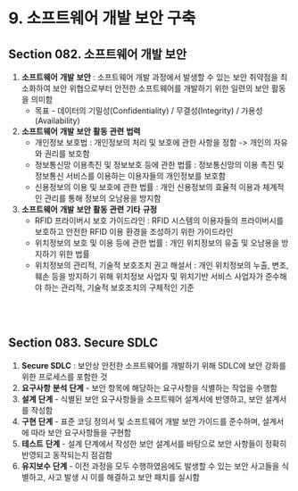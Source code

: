 # 9. 소프트웨어 개발 보안 구축

## **Section 082.** **소프트웨어** **개발** **보안**

1. **소프트웨어** **개발** **보안** : 소프트웨어 개발 과정에서 발생할 수 있는 보안 취약점을 최소화하여 보안 위협으로부터 안전한 소프트웨어를 개발하기 위한 일련의 보안 활동을 의미함
   + 목표 - 데이터의 기밀성(Confidentiality) / 무결성(Integrity) / 가용성(Availability)
2. **소프트웨어** **개발** **보안** **활동** **관련** **법력**
   + 개인정보 보호법 : 개인정보의 처리 및 보호에 관한 사항을 정함 -> 개인의 자유와 권리를 보호함
   + 정보통신망 이용촉진 및 정보보호 등에 관한 법률 : 정보통신망의 이용 촉진 및 정보통신 서비스를 이용하는 이용자들의 개인정보를 보호함
   + 신용정보의 이용 및 보호에 관한 법률 : 개인 신용정보의 효율적 이용과 체계적인 관리를 통해 정보의 오남용을 방지함
3. **소프트웨어** **개발** **보안** **활동** **관련** **기타** **규정**
   + RFID 프라이버시 보호 가이드라인 : RFID 시스템의 이용자들의 프라이버시를 보호하고 안전한 RFID 이용 환경을 조성하기 위한 가이드라인
   + 위치정보의 보호 및 이용 등에 관한 법률 : 개인 위치정보의 유출 및 오남용을 방지하기 위한 법률
   + 위치정보의 관리적, 기술적 보호조치 권고 해설서 : 개인 위치정보의 누출, 변조, 훼손 등을 방지하기 위해 위치정보 사업자 및 위치기반 서비스 사업자가 준수해야 하는 관리적, 기술적 보호조치의 구체적인 기준

<br/><br/>

## **Section 083. Secure SDLC**

1. **Secure SDLC** : 보안상 안전한 소프트웨어를 개발하기 위해 SDLC에 보안 강화를 위한 프로세스를 포함한 것
2. **요구사항** **분석** **단계** - 보안 항목에 해당하는 요구사항을 식별하는 작업을 수행함
3. **설계** **단계** - 식별된 보안 요구사항들을 소프트웨어 설계서에 반영하고, 보안 설계서를 작성함
4. **구현** **단계** - 표준 코딩 정의서 및 소프트웨어 개발 보안 가이드를 준수하며, 설계서에 따라 보안 요구사항들을 구현함
5. **테스트** **단계** - 설계 단계에서 작성한 보안 설계서를 바탕으로 보안 사항들이 정확히 반영되고 동작되는지 점검함
6. **유지보수** **단계** - 이전 과정을 모두 수행하였음에도 발생할 수 있는 보안 사고들을 식별하고, 사고 발생 시 이를 해결하고 보안 패치를 실시함

<br/><br/>